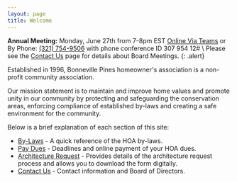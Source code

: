 ```yaml
---
layout: page
title: Welcome
---
```


**Annual Meeting:** Monday, June 27th from 7-8pm EST [Online Via Teams](https://teams.microsoft.com/l/meetup-join/19%3ameeting_MmY4ZGY3MWQtODYzZS00YjAzLTlmNDAtYzc4MTU5OWUyMTUx%40thread.v2/0?context=%7b%22Tid%22%3a%22a1cf3136-ea50-4354-ad39-345d96aeab4c%22%2c%22Oid%22%3a%22f0ada0c0-6bc6-494a-94e2-e93bbd59498c%22%7d) or By Phone: <a href="tel:+13217549506">(321) 754-9506</a> with phone conference ID 307 954 12# \\
Please see the [Contact Us](contact) page for details about Board Meetings.
{: .alert}

Established in 1996, Bonneville Pines homeowner's association is a non-profit community association.

Our mission statement is to maintain and improve home values and promote unity in our community by protecting and safeguarding the conservation areas, enforcing compliance of established by-laws and creating a safe environment for the community.

Below is a brief explanation of each section of this site:

* [By-Laws](bylaws) - A quick reference of the HOA by-laws.
* [Pay Dues](pay_dues) - Deadlines and online payment of your HOA dues.
* [Architecture Request](architecture_request) - Provides details of the architecture request process and allows you to download the form digitally.
* [Contact Us](contact) - Contact information and Board of Directors.
